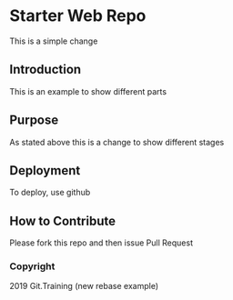 # Starter Web Repo

This is a simple change

## Introduction

This is an example to show different parts

## Purpose

As stated above this is a change to show different stages

## Deployment

To deploy, use github

## How to Contribute

Please fork this repo and then issue Pull Request

### Copyright

2019 Git.Training (new rebase example)
